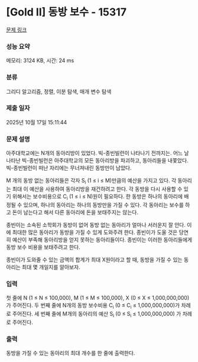 # [Gold II] 동방 보수 - 15317 

[문제 링크](https://www.acmicpc.net/problem/15317) 

### 성능 요약

메모리: 3124 KB, 시간: 24 ms

### 분류

그리디 알고리즘, 정렬, 이분 탐색, 매개 변수 탐색

### 제출 일자

2025년 10월 17일 15:11:44

### 문제 설명

<p>아주대학교에는 N개의 동아리방이 있었다. 빅-종빈빌런이 나타나기 전까지는. 어느 날 나타난 빅-종빈빌런은 아주대학교의 모든 동아리방을 파괴하고, 동아리들을 내쫓았다. 빅-종빈빌런이 떠난 자리에는 무너져내린 동방만이 남았다.</p>

<p>M 개의 동방 없는 동아리들은 각자 S<sub>i</sub> (1 ≤ i ≤ M)만큼의 예산을 가지고 있다. 각 동아리는 최대 이 예산을 사용하여 동아리방을 재건하려고 한다. 각 동방을 다시 사용할 수 있기 위해서는 보수비용으로 C<sub>i</sub> (1 ≤ i ≤ N)원이 필요하다. 한 동방은 하나의 동아리에 배정될 수 있으며, 하나의 동아리는 하나의 동방만을 가질 수 있다. 각 동아리는 보수를 하고 돈이 남는다고 해서 다른 동아리에 돈을 보태주지는 않는다.</p>

<p>종빈이는 소속된 소학회가 동방이 없어 동방 없는 동아리가 얼마나 서러운지 잘 안다. 이에 최대한 많은 동아리가 동방을 가질 수 있게 도와주려 한다. 종빈이가 도울 것은 당연히 예산이 부족해 동아리방을 얻지 못하는 동아리들이다. 종빈이는 이러한 동아리들에게 동방 보수 비용을 보태주려고 한다. </p>

<p>종빈이가 도와줄 수 있는 금액의 합계가 최대 X원이라고 할 때, 동방을 가질 수 있는 동아리는 최대 몇 개일지를 알아보자.</p>

### 입력 

 <p>첫 줄에 N (1 ≤ N ≤ 100,000), M (1 ≤ M ≤ 100,000), X (0 ≤ X ≤ 1,000,000,000) 가 주어진다. 두 번째 줄에 N개의 동방 보수비용 C<sub>i</sub> (0 ≤ C<sub>i</sub> ≤ 1,000,000,000)가 차례로 주어진다. 세 번째 줄에 M개의 동아리의 예산 S<sub>i</sub> (0 ≤ S<sub>i</sub> ≤ 1,000,000,000) 가 차례로 주어진다.</p>

### 출력 

 <p>동방을 가질 수 있는 동아리의 최대 개수를 한 줄에 출력한다.</p>

